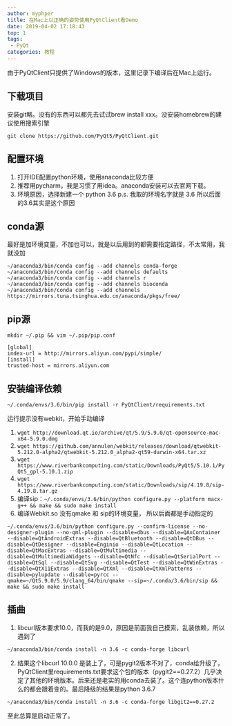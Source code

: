 ```yaml
---
author: myphper
title: 在Mac上以正确的姿势使用PyQtClient看Demo
date: 2019-04-02 17:18:43
top: 1
tags: 
 - PyQt
categories: 教程
---
```


由于PyQtClient只提供了Windows的版本，这里记录下编译后在Mac上运行。
<!-- more -->

## 下载项目

安装git略。没有的东西可以都先去试试brew install xxx。没安装homebrew的建议使用搜索引擎

```git clone https://github.com/PyQt5/PyQtClient.git```

## 配置环境

1. 打开IDE配置python环境，使用anaconda比较方便
2. 推荐用pycharm，我是习惯了用idea。anaconda安装可以去官网下载。
3. 环境原因，选择新建一个 python 3.6 p.s. 我取的环境名字就是 3.6 所以后面的3.6其实是这个原因

## conda源

最好是加环境变量，不加也可以，就是以后用到的都需要指定路径，不太常用，我就没加

```
~/anaconda3/bin/conda config --add channels conda-forge
~/anaconda3/bin/conda config --add channels defaults
~/anaconda3/bin/conda config --add channels r
~/anaconda3/bin/conda config --add channels bioconda
~/anaconda3/bin/conda config --add channels https://mirrors.tuna.tsinghua.edu.cn/anaconda/pkgs/free/ 
```

## pip源

```
mkdir ~/.pip && vim ~/.pip/pip.conf
```

```
[global]
index-url = http://mirrors.aliyun.com/pypi/simple/
[install]
trusted-host = mirrors.aliyun.com
```

## 安装编译依赖

```
~/.conda/envs/3.6/bin/pip install -r PyQtClient/requirements.txt
```

运行提示没有webkit，开始手动编译

1. `wget http://download.qt.io/archive/qt/5.9/5.9.0/qt-opensource-mac-x64-5.9.0.dmg`
2. `wget https://github.com/annulen/webkit/releases/download/qtwebkit-5.212.0-alpha2/qtwebkit-5.212.0_alpha2-qt59-darwin-x64.tar.xz`
3. `wget https://www.riverbankcomputing.com/static/Downloads/PyQt5/5.10.1/PyQt5_gpl-5.10.1.zip`
4. `wget https://www.riverbankcomputing.com/static/Downloads/sip/4.19.8/sip-4.19.8.tar.gz`
5. 编译sip：`~/.conda/envs/3.6/bin/python configure.py --platform macx-g++ && make && sudo make install`
6. 编译Webkit.so 没有qmake 和 sip的环境变量， 所以后面都是手动指定的
```
~/.conda/envs/3.6/bin/python configure.py --confirm-license --no-designer-plugin --no-qml-plugin --disable=dbus --disable=QAxContainer --disable=QtAndroidExtras --disable=QtBluetooth --disable=QtDBus --disable=QtDesigner --disable=Enginio --disable=QtLocation --disable=QtMacExtras --disable=QtMultimedia --disable=QtMultimediaWidgets --disable=QtNfc --disable=QtSerialPort --disable=QtSql --disable=QtSvg --disable=QtTest --disable=QtWinExtras --disable=QtX11Extras --disable=QtXml --disable=QtXmlPatterns --disable=pylupdate --disable=pyrcc --qmake=~/Qt5.9.0/5.9/clang_64/bin/qmake --sip=~/.conda/3.6/bin/sip && make && sudo make install
```

## 插曲

1. libcurl版本要求10.0，而我的是9.0，原因是前面我自己摸索，乱装依赖，所以遇到了
```
~/anaconda3/bin/conda install -n 3.6 -c conda-forge libcurl
```
2. 结果这个libcurl 10.0.0 是装上了，可是pygit2版本不对了，conda给升级了，PyQtClient里requirements.txt要求这个包的版本（pygit2==0.27.2）几乎决定了其他的环境版本。后来还是老实的用conda去装了。这个连python版本什么的都会跟着变的。最后降级的结果是python 3.6.7
```
~/anaconda3/bin/conda install -n 3.6 -c conda-forge libgit2==0.27.2
```

至此总算是启动正常了。